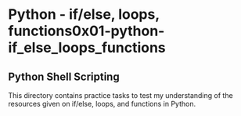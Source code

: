 <h1>Python - if/else, loops, functions0x01-python-if_else_loops_functions</h1>
<h2>Python Shell Scripting</h2>
<p>This directory contains practice tasks to test my understanding of the resources given on if/else, loops, and functions in Python.</p>

